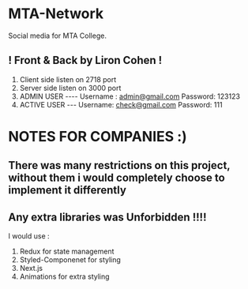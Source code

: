 # MTA-Network
Social media for MTA College.

## ! Front & Back by Liron Cohen !

1. Client side listen on 2718 port
2. Server side listen on 3000 port
3. ADMIN USER ---- Username : admin@gmail.com  Password: 123123
4. ACTIVE USER --- Username: check@gmail.com   Password: 111


# NOTES FOR COMPANIES :)

## There was many restrictions on this project, without them i would completely choose to implement it differently
## Any extra libraries was Unforbidden !!!!

I would use :
1. Redux for state management
2. Styled-Componenet for styling
3. Next.js
4. Animations for extra styling



